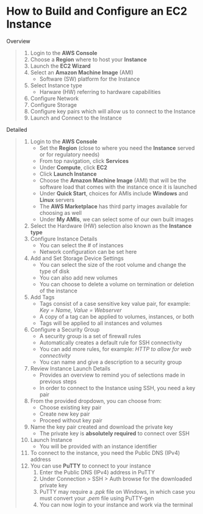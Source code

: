 # How to Build and Configure an EC2 Instance

Overview

> 1. Login to the **AWS Console**
> 2. Choose a **Region** where to host your **Instance**
> 3. Launch the **EC2 Wizard**
> 4. Select an **Amazon Machine Image** (AMI)
>    - Software (SW) platform for the Instance
> 5. Select Instance type
>    * Harware (HW) referring to hardware capabilities
> 6. Configure Network
> 7. Configure Storage
> 8. Configure key pairs which will allow us to connect to the Instance
> 9. Launch and Connect to the Instance

Detailed

> 1. Login to the **AWS Console**
>    * Set the **Region** (close to where you need the **Instance** served or for regulatory needs)
>    * From top navigation, click **Services**
>    * Under **Compute**, click **EC2**
>    * Click **Launch Instance**
>    * Choose the **Amazon Machine Image** (AMI) that will be the software load that comes with the instance once it is launched
>    * Under **Quick Start**, choices for AMIs include **Windows** and **Linux** servers
>    * The **AWS Marketplace** has third party images available for choosing as well
>    * Under **My AMIs**, we can select some of our own built images
> 2. Select the Hardware (HW) selection also known as the **Instance type**
> 3. Configure Instance Details
>    * You can select the # of instances
>    * Network configuration can be set here
> 4. Add and Set Storage Device Settings
>    * You can select the size of the root volume and change the type of disk
>    * You can also add new volumes
>    * You can choose to delete a volume on termination or deletion of the instance
> 5. Add Tags
>    * Tags consist of a case sensitive key value pair, for example: *Key = Name, Value = Webserver*
>    * A copy of a tag can be applied to volumes, instances, or both
>    * Tags will be applied to all instances and volumes
> 6. Configure a Security Group
>    * A security group is a set of firewall rules
>    * Automatically creates a default rule for SSH connectivity
>    * You can add more rules, for example: *HTTP to allow for web connectivity*
>    * You can name and give a description to a security group
> 7. Review Instance Launch Details
>    * Provides an overview to remind you of selections made in previous steps
>    * In order to connect to the Instance using SSH, you need a key pair
> 8. From the provided dropdown, you can choose from:
>    * Choose existing key pair
>    * Create new key pair
>    * Proceed without key pair
> 9. Name the key pair created and download the private key
>    * The private key is **absolutely required** to connect over SSH
> 10. Launch Instance
>     * You will be provided with an instance identifier
> 11. To connect to the instance, you need the Public DNS (IPv4) address
> 12. You can use **PuTTY** to connect to your instance
>     1. Enter the Public DNS (IPv4) address in PuTTY
>     2. Under Connection > SSH > Auth browse for the downloaded private key
>     3. PuTTY may require a *.ppk* file on Windows, in which case you must convert your *.pem* file using PuTTY-gen
>     4. You can now login to your instance and work via the terminal
